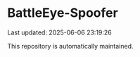 # BattleEye-Spoofer

Last updated: 2025-06-06 23:19:26

This repository is automatically maintained.
